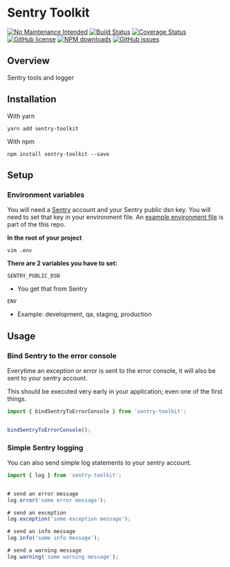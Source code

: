 # Sentry Toolkit

[![No Maintenance Intended](http://unmaintained.tech/badge.svg)](http://unmaintained.tech/)
[![Build Status](https://travis-ci.org/luisfcolon/sentry-toolkit.svg?branch=master)](https://travis-ci.org/luisfcolon/sentry-toolkit)
[![Coverage Status](https://coveralls.io/repos/github/luisfcolon/sentry-toolkit/badge.svg?branch=master)](https://coveralls.io/github/luisfcolon/sentry-toolkit?branch=master)
[![GitHub license](https://img.shields.io/badge/license-MIT-blue.svg)](https://raw.githubusercontent.com/luisfcolon/sentry-toolkit/master/LICENSE)
[![NPM downloads](https://img.shields.io/npm/dt/sentry-toolkit.svg)](https://www.npmjs.com/package/sentry-toolkit)
[![GitHub issues](https://img.shields.io/github/issues/luisfcolon/sentry-toolkit.svg)](https://github.com/luisfcolon/sentry-toolkit/issues)

## Overview

Sentry tools and logger

## Installation

With yarn

```
yarn add sentry-toolkit
```

With npm

```
npm install sentry-toolkit --save
```

## Setup

### Environment variables

You will need a [Sentry](https://sentry.io/welcome/) account and your Sentry public dsn key. You will need to set that key in your environment file. An [example environment file](https://github.com/luisfcolon/sentry-toolkit/blob/master/.env.sample) is part of the this repo.

__In the root of your project__

```
vim .env
```

__There are 2 variables you have to set:__

`SENTRY_PUBLIC_DSN`

* You get that from Sentry

`ENV`

* Example: development, qa, staging, production

## Usage

### Bind Sentry to the error console

Everytime an exception or error is sent to the error console, it will also be sent to your sentry account.

This should be executed very early in your application; even one of the first things.

```javascript
import { bindSentryToErrorConsole } from 'sentry-toolkit';


bindSentryToErrorConsole();
```

### Simple Sentry logging

You can also send simple log statements to your sentry account.

```javascript
import { log } from 'sentry-toolkit';


# send an error message
log.error('some error message');

# send an exception
log.exception('some exception message');

# send an info message
log.info('some info message');

# send a warning message
log.warning('some warning message');
